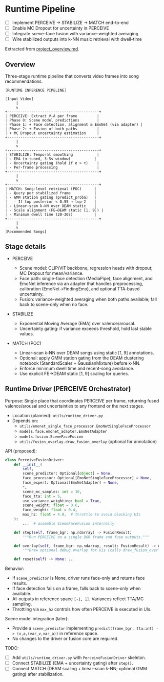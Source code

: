 # Runtime Pipeline

- [ ] Implement PERCEIVE → STABILIZE → MATCH end-to-end
- [ ] Enable MC Dropout for uncertainty in PERCEIVE
- [ ] Integrate scene–face fusion with variance-weighted averaging
- [ ] Wire stabilized outputs into k-NN music retrieval with dwell-time

Extracted from [project_overview.md](file:///Users/desmondchoy/Projects/emo-rec/docs/project_overview.md).

## Overview

Three-stage runtime pipeline that converts video frames into song recommendations.

```
[RUNTIME INFERENCE PIPELINE]

[Input Video]
     |
     v
+------------------------------------------+
| PERCEIVE: Extract V-A per frame         |
| Phase 0: Scene model predictions        |
| Phase 1: + Face detection, alignment & EmoNet (via adapter) |
| Phase 2: + Fusion of both paths         |
| + MC Dropout uncertainty estimation     |
+------------------------------------------+
     |
     v
+------------------------------------------+
| STABILIZE: Temporal smoothing           |
| - EMA (α-tuned, 3-5s window)           |
| - Uncertainty gating (hold if σ > τ)    |
| - Per-frame processing                  |
+------------------------------------------+
     |
     v
+------------------------------------------+
| MATCH: Song-level retrieval (POC)      |
| - Query per stabilized frame           |
| - GMM station gating (predict_proba)   |
|   - If top posterior < 0.55 → top-2    |
| - Linear-scan k-NN over DEAM static    |
| - Scale alignment (FE→DEAM static [1, 9]) |
| - Minimum dwell time (20-30s)          |
+------------------------------------------+
     |
     v
[Recommended Songs]
```

## Stage details

- PERCEIVE
  - Scene model: CLIP/ViT backbone, regression heads with dropout; MC Dropout for mean/variance.
  - Face path: single-face detection (MediaPipe), face alignment, and EmoNet inference via an adapter that handles preprocessing, calibration (EmoNet→FindingEmo), and optional TTA-based uncertainty.
  - Fusion: variance-weighted averaging when both paths available; fall back to scene-only when no face.

- STABILIZE
  - Exponential Moving Average (EMA) over valence/arousal.
  - Uncertainty gating: if variance exceeds threshold, hold last stable values.

- MATCH (POC)
  - Linear-scan k-NN over DEAM songs using static [1, 9] annotations.
  - Optional: apply GMM station gating from the DEAM clustering notebook
    (StandardScaler + GaussianMixture) before k-NN.
  - Enforce minimum dwell time and recent-song avoidance.
  - Use explicit FE→DEAM static [1, 9] scaling for queries.

## Runtime Driver (PERCEIVE Orchestrator)

Purpose: Single place that coordinates PERCEIVE per frame, returning fused
valence/arousal and uncertainties to any frontend or the next stages.

- Location (planned): `utils/runtime_driver.py`
- Depends on:
  - `utils/emonet_single_face_processor.EmoNetSingleFaceProcessor`
  - `models.face.emonet_adapter.EmoNetAdapter`
  - `models.fusion.SceneFaceFusion`
  - `utils/fusion_overlay.draw_fusion_overlay` (optional for annotation)

API (proposed):

```python
class PerceiveFusionDriver:
    def __init__(
        self,
        scene_predictor: Optional[object] = None,
        face_processor: Optional[EmoNetSingleFaceProcessor] = None,
        face_expert: Optional[EmoNetAdapter] = None,
        *,
        scene_mc_samples: int = 10,
        face_tta: int = 5,
        use_variance_weighting: bool = True,
        scene_weight: float = 0.6,
        face_weight: float = 0.4,
        max_hz: float = 4.0,  # throttle to avoid blocking UIs
    ):
        ...  # assemble SceneFaceFusion internally

    def step(self, frame_bgr: np.ndarray) -> FusionResult:
        """Run PERCEIVE on a single BGR frame and fuse outputs."""

    def overlay(self, frame_bgr: np.ndarray, result: FusionResult) -> np.ndarray:
        """Draw optional debug overlay for UIs (calls draw_fusion_overlay)."""

    def reset(self) -> None: ...
```

Behavior:
- If `scene_predictor` is None, driver runs face-only and returns face results.
- If face detection fails on a frame, falls back to scene-only when available.
- All outputs in reference space `[-1, 1]`. Variances reflect TTA/MC sampling.
- Throttling via `max_hz` controls how often PERCEIVE is executed in UIs.

Scene model integration (later):
- Provide a `scene_predictor` implementing
  `predict(frame_bgr, tta:int) -> (v,a,(var_v,var_a))` in reference space.
- No changes to the driver or fusion core are required.

TODO:
- [ ] Add `utils/runtime_driver.py` with `PerceiveFusionDriver` skeleton.
- [ ] Connect STABILIZE (EMA + uncertainty gating) after `step()`.
- [ ] Connect MATCH (DEAM scaling + linear-scan k-NN; optional GMM gating) after stabilization.

